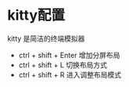 # kitty配置

kitty 是简洁的终端模拟器

- ctrl + shift + Enter 增加分屏布局
- ctrl + shift + L 切换布局方式
- ctrl + shift + R 进入调整布局模式



